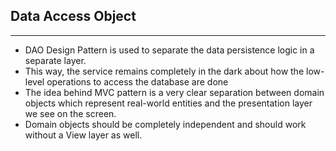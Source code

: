 
## Data Access Object

---

* DAO Design Pattern is used to separate the data persistence logic in a separate layer. 
* This way, the service remains completely in the dark about how the low-level operations to access the database are done
* The idea behind MVC pattern is a very clear separation between domain objects which represent real-world entities and the presentation layer we see on the screen. 
* Domain objects should be completely independent and should work without a View layer as well.